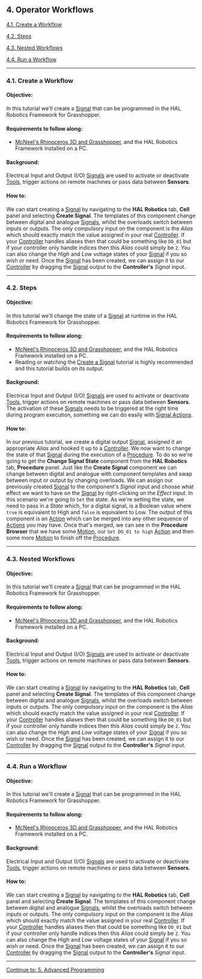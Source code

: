 ## 4. Operator Workflows

[4.1. Create a Workflow](#41-create-a-workflow)

[4.2. Steps](#42-steps)

[4.3. Nested Workflows](#43-nested-workflows)

[4.4. Run a Workflow](#44-run-a-workflow)

---
### 4.1. Create a Workflow

#### Objective:

In this tutorial we'll create a [Signal](../../Overview/Glossary.md#signal) that can be programmed in the HAL Robotics Framework for Grasshopper.

#### Requirements to follow along:

- [McNeel's Rhinoceros 3D and Grasshopper](https://www.rhino3d.com/download), and the HAL Robotics Framework installed on a PC.

#### Background:

Electrical Input and Output (I/O) [Signals](../../Overview/Glossary.md#signal) are used to activate or deactivate [Tools](../../Overview/Glossary.md#end-effector), trigger actions on remote machines or pass data between **Sensors**.

#### How to:

We can start creating a [Signal](../../Overview/Glossary.md#signal) by navigating to the **HAL Robotics** tab, **Cell** panel and selecting **Create Signal**. The templates of this component change between digital and analogue [Signals](../../Overview/Glossary.md#signal), whilst the overloads switch between inputs or outputs. The only compulsory input on the component is the _Alias_ which should exactly match the value assigned in your real [Controller](../../Overview/Glossary.md#controller). If your [Controller](../../Overview/Glossary.md#controller) handles aliases then that could be something like `DO_01` but if your controller only handle indices then this _Alias_ could simply be `2`. You can also change the _High_ and _Low_ voltage states of your [Signal](../../Overview/Glossary.md#signal) if you so wish or need. Once the [Signal](../../Overview/Glossary.md#signal) has been created, we can assign it to our [Controller](../../Overview/Glossary.md#controller) by dragging the [Signal](../../Overview/Glossary.md#signal) output to the **Controller's** _Signal_ input.

---
### 4.2. Steps

#### Objective:

In this tutorial we'll change the state of a [Signal](../../Overview/Glossary.md#signal) at runtime in the HAL Robotics Framework for Grasshopper.

#### Requirements to follow along:

- [McNeel's Rhinoceros 3D and Grasshopper](https://www.rhino3d.com/download), and the HAL Robotics Framework installed on a PC.
- Reading or watching the [Create a Signal](../4-IO/Contents.md#41-create-a-signal) tutorial is highly recommended and this tutorial builds on its output.

#### Background:

Electrical Input and Output (I/O) [Signals](../../Overview/Glossary.md#signal) are used to activate or deactivate [Tools](../../Overview/Glossary.md#end-effector), trigger actions on remote machines or pass data between **Sensors**. The activation of these [Signals](../../Overview/Glossary.md#signal) needs to be triggered at the right time during program execution, something we can do easily with [Signal Actions](../../Overview/Glossary.md#signal-action).

#### How to:

In our previous tutorial, we create a digital output [Signal](../../Overview/Glossary.md#signal), assigned it an appropriate _Alias_ and hooked it up to a [Controller](../../Overview/Glossary.md#controller). We now want to change the state of that [Signal](../../Overview/Glossary.md#signal) during the execution of a [Procedure](../../Overview/Glossary.md#procedure). To do so we're going to get the **Change Signal State** component from the **HAL Robotics** tab, **Procedure** panel. Just like the **Create Signal** component we can change between digital and analogue with component templates and swap between input or output by changing overloads. We can assign our previously created [Signal](../../Overview/Glossary.md#signal) to the component's _Signal_ input and choose what effect we want to have on the [Signal](../../Overview/Glossary.md#signal) by right-clicking on the _Effect_ input. In this scenario we're going to `Set` the state. As we're setting the state, we need to pass in a _State_ which, for a digital signal, is a Boolean value where `true` is equivalent to High and `false` is equivalent to Low. The output of this component is an [Action](../../Overview/Glossary.md#action) which can be merged into any other sequence of [Actions](../../Overview/Glossary.md#action) you may have. Once that's merged, we can see in the **Procedure Browser** that we have some [Motion](../../Overview/Glossary.md#motion-action), our `Set DO_01 to high` [Action](../../Overview/Glossary.md#action) and then some more [Motion](../../Overview/Glossary.md#motion-action) to finish off the [Procedure](../../Overview/Glossary.md#procedure).

---
### 4.3. Nested Workflows

#### Objective:

In this tutorial we'll create a [Signal](../../Overview/Glossary.md#signal) that can be programmed in the HAL Robotics Framework for Grasshopper.

#### Requirements to follow along:

- [McNeel's Rhinoceros 3D and Grasshopper](https://www.rhino3d.com/download), and the HAL Robotics Framework installed on a PC.

#### Background:

Electrical Input and Output (I/O) [Signals](../../Overview/Glossary.md#signal) are used to activate or deactivate [Tools](../../Overview/Glossary.md#end-effector), trigger actions on remote machines or pass data between **Sensors**.

#### How to:

We can start creating a [Signal](../../Overview/Glossary.md#signal) by navigating to the **HAL Robotics** tab, **Cell** panel and selecting **Create Signal**. The templates of this component change between digital and analogue [Signals](../../Overview/Glossary.md#signal), whilst the overloads switch between inputs or outputs. The only compulsory input on the component is the _Alias_ which should exactly match the value assigned in your real [Controller](../../Overview/Glossary.md#controller). If your [Controller](../../Overview/Glossary.md#controller) handles aliases then that could be something like `DO_01` but if your controller only handle indices then this _Alias_ could simply be `2`. You can also change the _High_ and _Low_ voltage states of your [Signal](../../Overview/Glossary.md#signal) if you so wish or need. Once the [Signal](../../Overview/Glossary.md#signal) has been created, we can assign it to our [Controller](../../Overview/Glossary.md#controller) by dragging the [Signal](../../Overview/Glossary.md#signal) output to the **Controller's** _Signal_ input.

---
### 4.4. Run a Workflow

#### Objective:

In this tutorial we'll create a [Signal](../../Overview/Glossary.md#signal) that can be programmed in the HAL Robotics Framework for Grasshopper.

#### Requirements to follow along:

- [McNeel's Rhinoceros 3D and Grasshopper](https://www.rhino3d.com/download), and the HAL Robotics Framework installed on a PC.

#### Background:

Electrical Input and Output (I/O) [Signals](../../Overview/Glossary.md#signal) are used to activate or deactivate [Tools](../../Overview/Glossary.md#end-effector), trigger actions on remote machines or pass data between **Sensors**.

#### How to:

We can start creating a [Signal](../../Overview/Glossary.md#signal) by navigating to the **HAL Robotics** tab, **Cell** panel and selecting **Create Signal**. The templates of this component change between digital and analogue [Signals](../../Overview/Glossary.md#signal), whilst the overloads switch between inputs or outputs. The only compulsory input on the component is the _Alias_ which should exactly match the value assigned in your real [Controller](../../Overview/Glossary.md#controller). If your [Controller](../../Overview/Glossary.md#controller) handles aliases then that could be something like `DO_01` but if your controller only handle indices then this _Alias_ could simply be `2`. You can also change the _High_ and _Low_ voltage states of your [Signal](../../Overview/Glossary.md#signal) if you so wish or need. Once the [Signal](../../Overview/Glossary.md#signal) has been created, we can assign it to our [Controller](../../Overview/Glossary.md#controller) by dragging the [Signal](../../Overview/Glossary.md#signal) output to the **Controller's** _Signal_ input.

---

[Continue to: 5. Advanced Programming](../5-Flow-Control/Contents.md#5-advanced-programming)